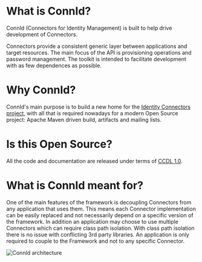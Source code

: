 # What is ConnId?
ConnId (Connectors for Identity Management) is built to help drive development of Connectors.

Connectors provide a consistent generic layer between applications and target resources.
The main focus of the API is provisioning operations and password management. The toolkit is intended to facilitate development with as few dependences as possible.

# Why ConnId?
ConnId's main purpose is to build a new home for the [Identity Connectors project](http://java.net/projects/identityconnectors/), 
with all that is required nowadays for a modern Open Source project: Apache Maven driven build, artifacts and 
mailing lists.

# Is this Open Source?
All the code and documentation are released under terms of 
[CCDL 1.0](https://raw.github.com/Tirasa/ConnId/master/legal/license.txt).

# What is ConnId meant for?
One of the main features of the framework is decoupling Connectors from any application that uses them. 
This means each Connector implementation can be easily replaced and not necessarily depend on a specific version 
of the framework. In addition an application may choose to use multiple Connectors which can require class path 
isolation. With class path isolation there is no issue with conflicting 3rd party libraries.
An application is only required to couple to the Framework and not to any specific Connector.

![ConnId architecture](https://raw.github.com/Tirasa/ConnId/master/images/architecture.png "ConnId architecture")
